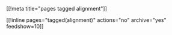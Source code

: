 [[!meta title="pages tagged alignment"]]

[[!inline pages="tagged(alignment)" actions="no" archive="yes"
feedshow=10]]
